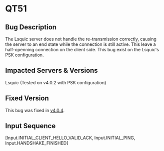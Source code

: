 # QT51

## Bug Description
The Lsquic server does not handle the re-transmission correctly, causing the server to an end state while the connection is still active. This leave a half-openning connection on the client side. This bug exist on the Lsquic's PSK configuration. 

## Impacted Servers & Versions
Lsquic (Tested on v4.0.2 with PSK configuration)

## Fixed Version
This bug was fixed in [v4.0.4](https://github.com/litespeedtech/lsquic/releases/tag/v4.0.4).

## Input Sequence
 [Input.INITIAL_CLIENT_HELLO_VALID_ACK, Input.INITIAL_PING, Input.HANDSHAKE_FINISHED]